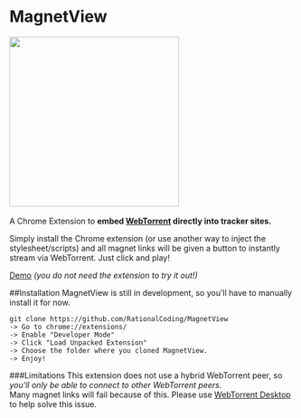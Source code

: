 # MagnetView
<img src="https://s15.postimg.org/iqi10yj8b/icon.png" width="300"><br><br>
A Chrome Extension to **embed [WebTorrent](https://github.com/feross/webtorrent) directly into tracker sites.** 

Simply install the Chrome extension (or use another way to inject the stylesheet/scripts) and all magnet links will be given a button to instantly stream via WebTorrent. Just click and play!

[Demo](https://rationalcoding.github.io/MagnetView/) *(you do not need the extension to try it out!)*

##Installation
MagnetView is still in development, so you'll have to manually install it for now.  
```
git clone https://github.com/RationalCoding/MagnetView
-> Go to chrome://extensions/
-> Enable "Developer Mode"
-> Click "Load Unpacked Extension"
-> Choose the folder where you cloned MagnetView.
-> Enjoy!
```

###Limitations
This extension does not use a hybrid WebTorrent peer, so *you'll only be able to connect to other WebTorrent peers.*  
Many magnet links will fail because of this. Please use [WebTorrent Desktop](https://webtorrent.io/desktop/) to help solve this issue.
